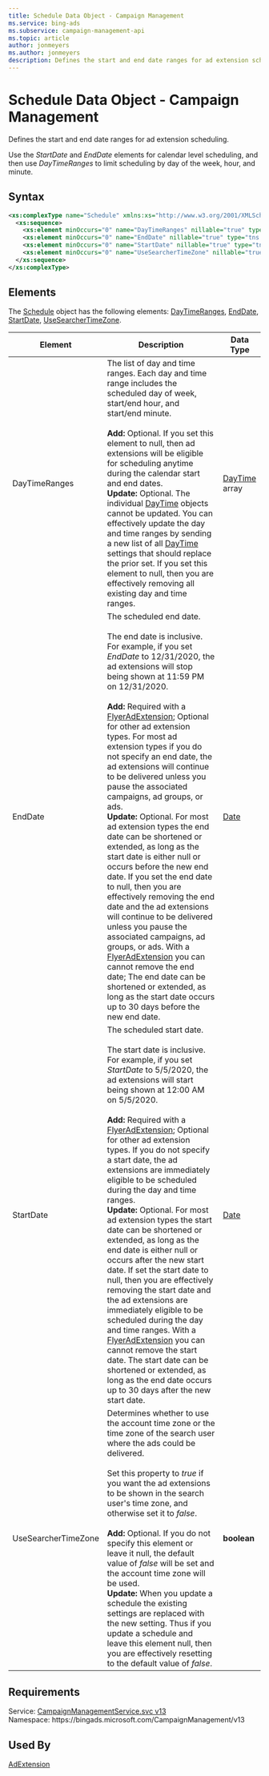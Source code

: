 ```yaml
---
title: Schedule Data Object - Campaign Management
ms.service: bing-ads
ms.subservice: campaign-management-api
ms.topic: article
author: jonmeyers
ms.author: jonmeyers
description: Defines the start and end date ranges for ad extension scheduling.
---
```

# Schedule Data Object - Campaign Management
Defines the start and end date ranges for ad extension scheduling. 

Use the *StartDate* and *EndDate* elements for calendar level scheduling, and then use *DayTimeRanges* to limit scheduling by day of the week, hour, and minute. 

## Syntax
```xml
<xs:complexType name="Schedule" xmlns:xs="http://www.w3.org/2001/XMLSchema">
  <xs:sequence>
    <xs:element minOccurs="0" name="DayTimeRanges" nillable="true" type="tns:ArrayOfDayTime" />
    <xs:element minOccurs="0" name="EndDate" nillable="true" type="tns:Date" />
    <xs:element minOccurs="0" name="StartDate" nillable="true" type="tns:Date" />
    <xs:element minOccurs="0" name="UseSearcherTimeZone" nillable="true" type="xs:boolean" />
  </xs:sequence>
</xs:complexType>
```

## <a name="elements"></a>Elements

The [Schedule](schedule.md) object has the following elements: [DayTimeRanges](#daytimeranges), [EndDate](#enddate), [StartDate](#startdate), [UseSearcherTimeZone](#usesearchertimezone).

|Element|Description|Data Type|
|-----------|---------------|-------------|
|<a name="daytimeranges"></a>DayTimeRanges|The list of day and time ranges. Each day and time range includes the scheduled day of week, start/end hour, and start/end minute.<br/><br/>**Add:** Optional. If you set this element to null, then ad extensions will be eligible for scheduling anytime during the calendar start and end dates.<br/>**Update:** Optional. The individual [DayTime](daytime.md) objects cannot be updated. You can effectively update the day and time ranges by sending a new list of all [DayTime](daytime.md) settings that should replace the prior set. If you set this element to null, then you are effectively removing all existing day and time ranges.|[DayTime](daytime.md) array|
|<a name="enddate"></a>EndDate|The scheduled end date.<br/><br/>The end date is inclusive. For example, if you set *EndDate* to 12/31/2020, the ad extensions will stop being shown at 11:59 PM on 12/31/2020.<br/><br/>**Add:** Required with a [FlyerAdExtension](flyeradextension.md#scheduling); Optional for other ad extension types. For most ad extension types if you do not specify an end date, the ad extensions will continue to be delivered unless you pause the associated campaigns, ad groups, or ads.<br/>**Update:** Optional. For most ad extension types the end date can be shortened or extended, as long as the start date is either null or occurs before the new end date. If you set the end date to null, then you are effectively removing the end date and the ad extensions will continue to be delivered unless you pause the associated campaigns, ad groups, or ads. With a [FlyerAdExtension](flyeradextension.md#scheduling) you can cannot remove the end date; The end date can be shortened or extended, as long as the start date occurs up to 30 days before the new end date.|[Date](date.md)|
|<a name="startdate"></a>StartDate|The scheduled start date.<br/><br/>The start date is inclusive. For example, if you set *StartDate* to 5/5/2020, the ad extensions will start being shown at 12:00 AM on 5/5/2020.<br/><br/>**Add:** Required with a [FlyerAdExtension](flyeradextension.md#scheduling); Optional for other ad extension types. If you do not specify a start date, the ad extensions are immediately eligible to be scheduled during the day and time ranges.<br/>**Update:** Optional. For most ad extension types the start date can be shortened or extended, as long as the end date is either null or occurs after the new start date. If set the start date to null, then you are effectively removing the start date and the ad extensions are immediately eligible to be scheduled during the day and time ranges. With a [FlyerAdExtension](flyeradextension.md#scheduling) you can cannot remove the start date. The start date can be shortened or extended, as long as the end date occurs up to 30 days after the new start date.|[Date](date.md)|
|<a name="usesearchertimezone"></a>UseSearcherTimeZone|Determines whether to use the account time zone or the time zone of the search user where the ads could be delivered.<br/><br/>Set this property to *true* if you want the ad extensions to be shown in the search user's time zone, and otherwise set it to *false*.<br/><br/>**Add:** Optional. If you do not specify this element or leave it null, the default value of *false* will be set and the account time zone will be used.<br/>**Update:** When you update a schedule the existing settings are replaced with the new setting. Thus if you update a schedule and leave this element null, then you are effectively resetting to the default value of *false*.|**boolean**|

## Requirements
Service: [CampaignManagementService.svc v13](https://campaign.api.bingads.microsoft.com/Api/Advertiser/CampaignManagement/v13/CampaignManagementService.svc)  
Namespace: https\://bingads.microsoft.com/CampaignManagement/v13  

## Used By
[AdExtension](adextension.md)  
